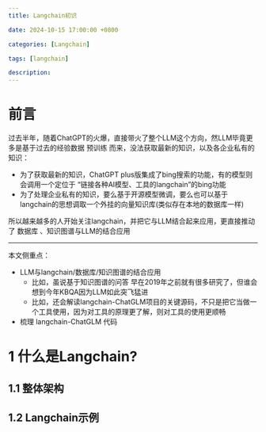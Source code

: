 ```yaml
---
title: Langchain初识

date: 2024-10-15 17:00:00 +0800

categories: [Langchain]

tags: [langchain]

description: 
---
```




# 前⾔ 

过去半年，随着ChatGPT的⽕爆，直接带⽕了整个LLM这个⽅向，然LLM毕竟更多是基于过去的经验数据 预训练 ⽽来，没法获取最新的知识，以及各企业私有的知识：

* 为了获取最新的知识，ChatGPT plus版集成了bing搜索的功能，有的模型则会调⽤⼀个定位于 “链接各种AI模型、⼯具的langchain”的bing功能 
* 为了处理企业私有的知识，要么基于开源模型微调，要么也可以基于langchain的思想调取⼀个外挂的向量知识库(类似存在本地的数据库⼀样) 

所以越来越多的⼈开始关注langchain，并把它与LLM结合起来应⽤，更直接推动了 数据库 、知识图谱与LLM的结合应⽤

---

本⽂侧重点：

* LLM与langchain/数据库/知识图谱的结合应⽤ 
  * ⽐如，虽说基于知识图谱的问答 早在2019年之前就有很多研究了，但谁会想到今年KBQA因为LLM如此突⻜猛进
  * ⽐如，还会解读langchain-ChatGLM项⽬的关键源码，不只是把它当做⼀个⼯具使⽤，因为对⼯具的原理更了解，则对⼯具的使⽤更顺畅
* 梳理 langchain-ChatGLM 代码

# 1 什么是Langchain?

## 1.1 整体架构





## 1.2 Langchain示例









